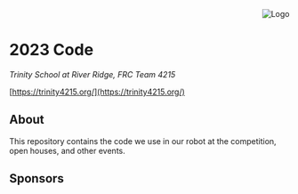 <img align="right" src="https://avatars2.githubusercontent.com/u/10326347?s=200&v=4" alt="Logo">
<br />

# 2023 Code
*Trinity School at River Ridge, FRC Team 4215*

[https://trinity4215.org/](https://trinity4215.org/)

## About

This repository contains the code we use in our robot at the competition, open houses, and other events.

## Sponsors

